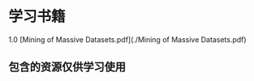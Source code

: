 学习书籍
============
1.0 [Mining of Massive Datasets.pdf](./Mining of Massive Datasets.pdf)<br>


## 包含的资源仅供学习使用
